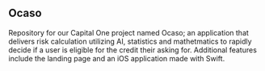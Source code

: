 ## Ocaso
Repository for our Capital One project named Ocaso; an application that delivers risk calculation utilizing AI, statistics and mathetmatics to rapidly decide if a user is eligible for the credit their asking for. Additional features include the landing page and an iOS application made with Swift. 
